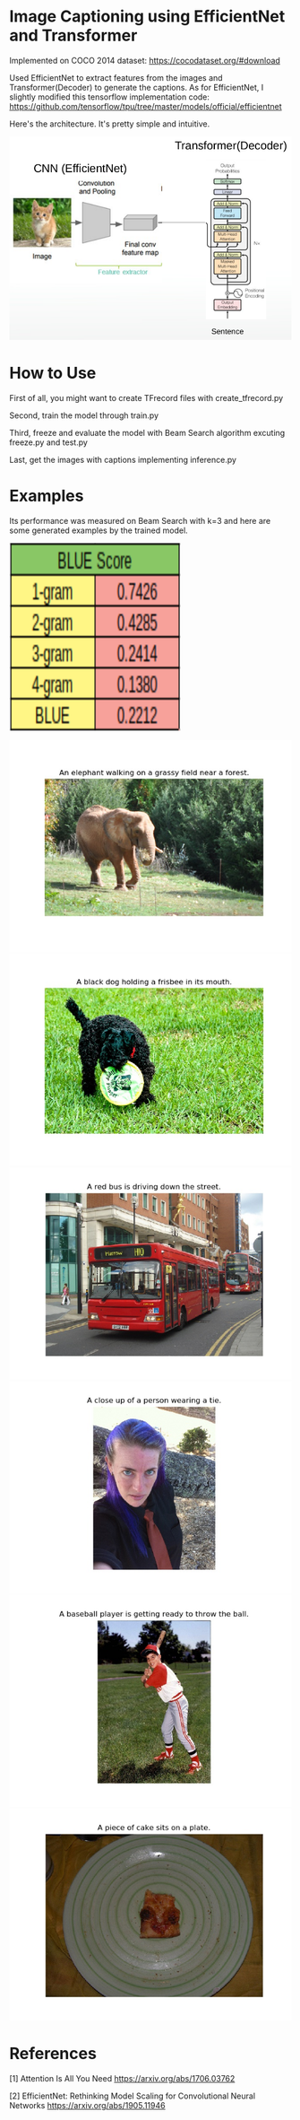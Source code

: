 # Image Captioning using EfficientNet and Transformer
Implemented on COCO 2014 dataset: https://cocodataset.org/#download

Used EfficientNet to extract features from the images and Transformer(Decoder) to generate the captions.
As for EfficientNet, I slightly modified this tensorflow implementation code: https://github.com/tensorflow/tpu/tree/master/models/official/efficientnet


Here's the architecture. It's pretty simple and intuitive.

![Image of Yaktocat](https://github.com/applecv3/image-captioning/blob/master/pictures/Screenshot%20from%202021-02-27%2000-12-26.png)

# How to Use
First of all, you might want to create TFrecord files with create_tfrecord.py

Second, train the model through train.py

Third, freeze and evaluate the model with Beam Search algorithm excuting freeze.py and test.py

Last, get the images with captions implementing inference.py

# Examples
Its performance was measured on Beam Search with k=3 and here are some generated examples by the trained model.

![Image of Yaktocat](https://github.com/applecv3/image-captioning/blob/master/pictures/Screenshot%20from%202021-02-27%2005-13-09.png)

![Image of Yaktocat](https://github.com/applecv3/image-captioning/blob/master/pictures/example1.jpg)
![Image of Yaktocat](https://github.com/applecv3/image-captioning/blob/master/pictures/example2.jpg)
![Image of Yaktocat](https://github.com/applecv3/image-captioning/blob/master/pictures/example3.jpg)
![Image of Yaktocat](https://github.com/applecv3/image-captioning/blob/master/pictures/example4.jpg)
![Image of Yaktocat](https://github.com/applecv3/image-captioning/blob/master/pictures/example5.jpg)
![Image of Yaktocat](https://github.com/applecv3/image-captioning/blob/master/pictures/example6.jpg)

# References
[1] Attention Is All You Need
https://arxiv.org/abs/1706.03762

[2] EfficientNet: Rethinking Model Scaling for Convolutional Neural Networks
https://arxiv.org/abs/1905.11946
